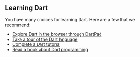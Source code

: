 


## Learning Dart
You have many choices for learning Dart. Here are a few that we recommend:

 - [Explore Dart in the browser through DartPad](https://dartpad.dev/)
 - [Take a tour of the Dart language](https://dart.dev/guides/language/language-tour)
 - [Complete a Dart tutorial](https://dart.dev/tutorials/server/cmdline)
 - [Read a book about Dart programming](https://dart.dev/resources/books)
